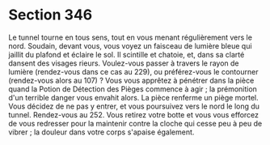 # Section 346

Le tunnel tourne en tous sens, tout en vous menant régulièrement vers le nord. Soudain,
devant vous, vous voyez un faisceau de lumière bleue qui jaillit du plafond et éclaire le
sol. Il scintille et chatoie, et, dans sa clarté dansent des visages rieurs. Voulez-vous passer
à travers le rayon de lumière (rendez-vous dans ce cas au 229), ou préférez-vous le
contourner (rendez-vous alors au 107) ?
Vous vous apprêtez à pénétrer dans la pièce quand la Potion de Détection des Pièges
commence à agir ; la prémonition d'un terrible danger vous envahit alors. La pièce
renferme un piège mortel. Vous décidez de ne pas y entrer, et vous poursuivez vers le
nord le long du tunnel. Rendez-vous au 252.
Vous retirez votre botte et vous vous efforcez de vous redresser pour la maintenir contre
la cloche qui cesse peu à peu de vibrer ; la douleur dans votre corps s'apaise également.